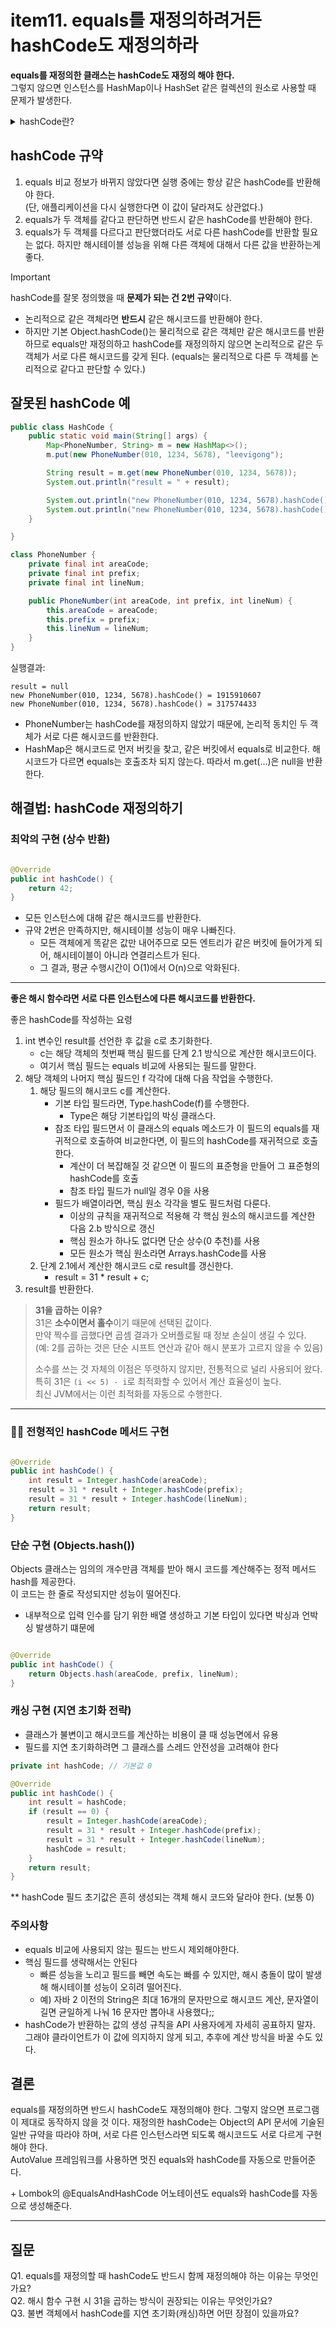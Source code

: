 # item11. equals를 재정의하려거든 hashCode도 재정의하라

**equals를 재정의한 클래스는 hashCode도 재정의 해야 한다.**  
그렇지 않으면 인스턴스를 HashMap이나 HashSet 같은 컬렉션의 원소로 사용할 때 문제가 발생한다.

<details><summary>hashCode란?</summary>

- 객체를 구분하는 정수 값 (식별자 역할)
- 주 사용처: 해시테이블 기반 컬렉션(Hashtable, HashMap, HashSet 등)
- Object의 기본 구현: **객체의 메모리 주소를 기반**으로 한 해시코드 반환
- 객체가 다르면 보통 해시코드도 다르지만, 반드시 그렇지는 않음 (충돌 가능성 존재)

**사용 시점**

1. 해시 기반 컬렉션
    - HashMap, HashSet, Hashtable 같은 자료구조는 내부적으로 버킷(bucket)을 사용해 데이터를 저장한다.
    - 객체를 저장하거나 검색할 때 먼저 hashCode로 버킷 위치를 찾고, 그 다음에 equals로 같은 객체인지 확인한다.
    - 즉, hashCode는 **빠른 분류**, equals는 **정확한 판별**을 담당한다.

2. 중복 검사
    - HashSet에 객체를 추가할 때)
        - hashCode가 다르면 equals 비교도 하지 않고 다른 객체로 취급한다.
        - hashCode가 같으면 equals를 확인해 최종적으로 같은 객체인지 판정한다.

3. 성능 최적화
    - 선형 탐색(O(n)) 대신 해시코드를 이용해 평균적으로 O(1)에 가까운 속도로 데이터를 찾을 수 있다.
    - hashCode를 잘못 구현하면 해시 충돌이 늘어나 성능이 급격히 나빠질 수 있다.

</details>

## hashCode 규약

1. equals 비교 정보가 바뀌지 않았다면 실행 중에는 항상 같은 hashCode를 반환해야 한다.   
  (단, 애플리케이션을 다시 실행한다면 이 값이 달라져도 상관없다.)
2. equals가 두 객체를 같다고 판단하면 반드시 같은 hashCode를 반환해야 한다.
3. equals가 두 객체를 다르다고 판단했더라도 서로 다른 hashCode를 반환할 필요는 없다. 하지만 해시테이블 성능을 위해 다른 객체에 대해서 다른 값을 반환하는게 좋다.

> [!IMPORTANT]
> hashCode를 잘못 정의했을 때 **문제가 되는 건 2번 규약**이다.
> - 논리적으로 같은 객체라면 **반드시** 같은 해시코드를 반환해야 한다.
> - 하지만 기본 Object.hashCode()는 물리적으로 같은 객체만 같은 해시코드를 반환하므로 equals만 재정의하고 hashCode를 재정의하지 않으면 논리적으로 같은 두 객체가 서로 다른 해시코드를
    갖게 된다. (equals는 물리적으로 다른 두 객체를 논리적으로 같다고 판단할 수 있다.)

## 잘못된 hashCode 예

```java
public class HashCode {
    public static void main(String[] args) {
        Map<PhoneNumber, String> m = new HashMap<>();
        m.put(new PhoneNumber(010, 1234, 5678), "leevigong");

        String result = m.get(new PhoneNumber(010, 1234, 5678));
        System.out.println("result = " + result);

        System.out.println("new PhoneNumber(010, 1234, 5678).hashCode() = " + new PhoneNumber(010, 1234, 5678).hashCode());
        System.out.println("new PhoneNumber(010, 1234, 5678).hashCode() = " + new PhoneNumber(010, 1234, 5678).hashCode());
    }

}

class PhoneNumber {
    private final int areaCode;
    private final int prefix;
    private final int lineNum;

    public PhoneNumber(int areaCode, int prefix, int lineNum) {
        this.areaCode = areaCode;
        this.prefix = prefix;
        this.lineNum = lineNum;
    }
}
```

실행결과:

```
result = null
new PhoneNumber(010, 1234, 5678).hashCode() = 1915910607
new PhoneNumber(010, 1234, 5678).hashCode() = 317574433
```
- PhoneNumber는 hashCode를 재정의하지 않았기 때문에, 논리적 동치인 두 객체가 서로 다른 해시코드를 반환한다.
- HashMap은 해시코드로 먼저 버킷을 찾고, 같은 버킷에서 equals로 비교한다. 해시코드가 다르면 equals는 호출조차 되지 않는다. 따라서 m.get(...)은 null을 반환한다.

## 해결법: hashCode 재정의하기

### 최악의 구현 (상수 반환)

```java

@Override
public int hashCode() {
    return 42;
}
```

- 모든 인스턴스에 대해 같은 해시코드를 반환한다.
- 규약 2번은 만족하지만, 해시테이블 성능이 매우 나빠진다.
    - 모든 객체에게 똑같은 값만 내어주므로 모든 엔트리가 같은 버킷에 들어가게 되어, 해시테이블이 아니라 연결리스트가 된다.
    - 그 결과, 평균 수행시간이 O(1)에서 O(n)으로 악화된다.

---
**좋은 해시 함수라면 서로 다른 인스턴스에 다른 해시코드를 반환한다.**

좋은 hashCode를 작성하는 요령
1. int 변수인 result를 선언한 후 값을 c로 초기화한다.
    - c는 해당 객체의 첫번째 핵심 필드를 단계 2.1 방식으로 계산한 해시코드이다.
    - 여기서 핵심 필드는 equals 비교에 사용되는 필드를 말한다.
2. 해당 객체의 나머지 핵심 필드인 f 각각에 대해 다음 작업을 수행한다.
    1. 해당 필드의 해시코드 c를 계산한다.
        - 기본 타입 필드라면, Type.hashCode(f)를 수행한다. 
          - Type은 해당 기본타입의 박싱 클래스다.
        - 참조 타입 필드면서 이 클래스의 equals 메소드가 이 필드의 equals를 재귀적으로 호출하여 비교한다면, 이 필드의 hashCode를 재귀적으로 호출한다.  
          - 계산이 더 복잡해질 것 같으면 이 필드의 표준형을 만들어 그 표준형의 hashCode를 호출
          - 참조 타입 필드가 null일 경우 0을 사용
        - 필드가 배열이라면, 핵심 원소 각각을 별도 필드처럼 다룬다.
          - 이상의 규칙을 재귀적으로 적용해 각 핵심 원소의 해시코드를 계산한 다음 2.b 방식으로 갱신
          - 핵심 원소가 하나도 없다면 단순 상수(0 추천)를 사용
          - 모든 원소가 핵심 원소라면 Arrays.hashCode를 사용
    2. 단계 2.1에서 계산한 해시코드 c로 result를 갱신한다.
       - result = 31 * result + c;
3. result를 반환한다.

> **31을 곱하는 이유?**  
> 31은 **소수이면서 홀수**이기 때문에 선택된 값이다.  
> 만약 짝수를 곱했다면 곱셈 결과가 오버플로될 때 정보 손실이 생길 수 있다.  
> (예: 2를 곱하는 것은 단순 시프트 연산과 같아 해시 분포가 고르지 않을 수 있음)
>
> 소수를 쓰는 것 자체의 이점은 뚜렷하지 않지만, 전통적으로 널리 사용되어 왔다.  
> 특히 31은 `(i << 5) - i`로 최적화할 수 있어서 계산 효율성이 높다.  
> 최신 JVM에서는 이런 최적화를 자동으로 수행한다.

---

### 👍🏻 전형적인 hashCode 메서드 구현

```java

@Override
public int hashCode() {
    int result = Integer.hashCode(areaCode);
    result = 31 * result + Integer.hashCode(prefix);
    result = 31 * result + Integer.hashCode(lineNum);
    return result;
}
```


### 단순 구현 (Objects.hash())
Objects 클래스는 임의의 개수만큼 객체를 받아 해시 코드를 계산해주는 정적 메서드 hash를 제공한다.  
이 코드는 한 줄로 작성되지만 성능이 떨어진다.
- 내부적으로 입력 인수를 담기 위한 배열 생성하고 기본 타입이 있다면 박싱과 언박싱 발생하기 떄문에
```java

@Override
public int hashCode() {
    return Objects.hash(areaCode, prefix, lineNum);
}
```

### 캐싱 구현 (지연 초기화 전략)
- 클래스가 불변이고 해시코드를 계산하는 비용이 클 때 성능면에서 유용
- 필드를 지연 초기화하려면 그 클래스를 스레드 안전성을 고려해야 한다
```java
private int hashCode; // 기본값 0

@Override
public int hashCode() {
    int result = hashCode;
    if (result == 0) {
        result = Integer.hashCode(areaCode);
        result = 31 * result + Integer.hashCode(prefix);
        result = 31 * result + Integer.hashCode(lineNum);
        hashCode = result;
    }
    return result;
}
```
** hashCode 필드 초기값은 흔히 생성되는 객체 해시 코드와 달라야 한다. (보통 0)

### 주의사항
- equals 비교에 사용되지 않는 필드는 반드시 제외해야한다.
- 핵심 필드를 생략해서는 안된다
  - 빠른 성능을 노리고 필드를 빼면 속도는 빠를 수 있지만, 해시 충돌이 많이 발생해 해시테이블 성능이 오히려 떨어진다.
  - 예) 자바 2 이전의 String은 최대 16개의 문자만으로 해시코드 계산, 문자열이 길면 균일하게 나눠 16 문자만 뽑아내 사용했다;;
- hashCode가 반환하는 값의 생성 규칙을 API 사용자에게 자세히 공표하지 말자. 그래야 클라이언트가 이 값에 의지하지 않게 되고, 추후에 계산 방식을 바꿀 수도 있다.


## 결론

equals를 재정의하면 반드시 hashCode도 재정의해야 한다. 그렇지 않으면 프로그램이 제대로 동작하지 않을 것 이다.
재정의한 hashCode는 Object의 API 문서에 기술된 일반 규약을 따라야 하며, 서로 다른 인스턴스라면 되도록 해시코드도 서로 다르게 구현해야 한다.   
AutoValue 프레임워크를 사용하면 멋진 equals와 hashCode를 자동으로 만들어준다.

\+ Lombok의 @EqualsAndHashCode 어노테이션도 equals와 hashCode를 자동으로 생성해준다.

---

## 질문

Q1. equals를 재정의할 때 hashCode도 반드시 함께 재정의해야 하는 이유는 무엇인가요?  
Q2. 해시 함수 구현 시 31을 곱하는 방식이 권장되는 이유는 무엇인가요?  
Q3. 불변 객체에서 hashCode를 지연 초기화(캐싱)하면 어떤 장점이 있을까요?
